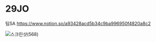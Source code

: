 # 29JO

팀SA
https://www.notion.so/a93428acd5b34c9ba996950f4820a8c2


![스크린샷(568)](https://user-images.githubusercontent.com/118158825/217219528-5e86470a-e0c7-4d2d-9534-d00dceb33001.png)
